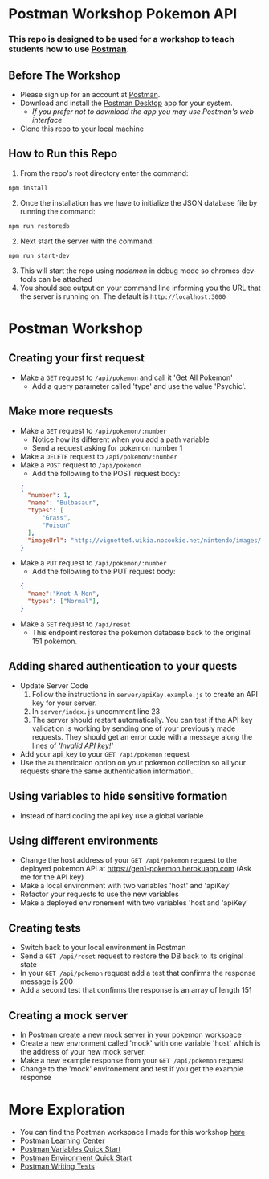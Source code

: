 # Postman Workshop Pokemon API
### This repo is designed to be used for a workshop to teach students how to use [Postman](https://www.postman.com/). 

## Before The Workshop
- Please sign up for an account at [Postman](https://www.postman.com/).
- Download and install the [Postman Desktop](https://www.postman.com/downloads/) app for your system.
  * *If you prefer not to download the app you may use Postman's web interface*
- Clone this repo to your local machine

## How to Run this Repo
1. From the repo's root directory enter the command:  
```
npm install
```
2. Once the installation has we have to initialize the JSON database file by running the command:  
```
npm run restoredb
```
2. Next start the server with the command:  
 ```
 npm run start-dev
 ```
3. This will start the repo using *nodemon* in debug mode so chromes dev-tools can be attached
4. You should see output on your command line informing you the URL that the server is running on. The default is ```http://localhost:3000```

# Postman Workshop
## Creating your first request
- Make a ```GET``` request to ```/api/pokemon``` and call it 'Get All Pokemon'
  * Add a query parameter called 'type' and use the value 'Psychic'.
## Make more requests
- Make a ```GET``` request to ```/api/pokemon/:number```
  * Notice how its different when you add a path variable
  * Send a request asking for pokemon number 1
- Make a ```DELETE``` request to ```/api/pokemon/:number```
- Make a ```POST``` request to ```/api/pokemon```
  * Add the following to the POST request body:  
  ``` JSON
  {
    "number": 1,
    "name": "Bulbasaur",
    "types": [
        "Grass",
        "Poison"
    ],
    "imageUrl": "http://vignette4.wikia.nocookie.net/nintendo/images/4/43/Bulbasaur.png/revision/latest?cb=20141002083518&path-prefix=en"
  }
  ```
- Make a ```PUT``` request to ```/api/pokemon/:number```
  * Add the following to the PUT request body:  
  ``` JSON
  {
    "name":"Knot-A-Mon",
    "types": ["Normal"],
  }
  ```
- Make a ```GET``` request to ```/api/reset```
  * This endpoint restores the pokemon database back to the original 151 pokemon.
## Adding shared authentication to your quests
- Update Server Code
  1. Follow the instructions in ```server/apiKey.example.js``` to create an API key for your server.
  2. In ```server/index.js``` uncomment line 23
  3. The server should restart automatically.  You can test if the API key validation is working by sending one of your previously made requests.  They should get an error code with a message along the lines of *'Invalid API key!'*
- Add your api_key to your ```GET /api/pokemon``` request
- Use the authenticaion option on your pokemon collection so all your requests share the same authentication information.

## Using variables to hide sensitive formation
- Instead of hard coding the api key use a global variable
## Using different environments
- Change the host address of your ```GET /api/pokemon``` request to the deployed pokemon API at https://gen1-pokemon.herokuapp.com (Ask me for the API key)
- Make a local environment with two variables 'host' and 'apiKey'
- Refactor your requests to use the new variables
- Make a deployed environement with two variables 'host and 'apiKey'
## Creating tests
- Switch back to your local environment in Postman
- Send a ```GET /api/reset``` request to restore the DB back to its original state
- In your ```GET /api/pokemon``` request add a test that confirms the response message is 200
- Add a second test that confirms the response is an array of length 151
## Creating a mock server
- In Postman create a new mock server in your pokemon workspace
- Create a new envronment called 'mock' with one variable 'host' which is the address of your new mock server.
- Make a new example response from your ```GET /api/pokemon``` request
- Change to the 'mock' environement and test if you get the example response

# More Exploration
- You can find the Postman workspace I made for this workshop [here](https://www.postman.com/altimetry-astronomer-34778570/workspace/public-postman-pokemon/overview)
- [Postman Learning Center](https://learning.postman.com/docs/getting-started/introduction/)
- [Postman Variables Quick Start](https://learning.postman.com/docs/sending-requests/variables/)
- [Postman Environment Quick Start](https://learning.postman.com/docs/sending-requests/managing-environments/)
- [Postman Writing Tests](https://learning.postman.com/docs/writing-scripts/test-scripts/)
